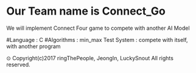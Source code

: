 # Our Team name is Connect_Go
We will implement Connect Four game to compete with another AI Model

#Language : C
#Algorithms : min_max
Test System : compete with itself, with another program

⊙ Copyright(c)2017 ringThePeople, JeongIn, LuckySnout All rights reserved. 
